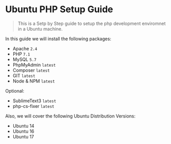 # Ubuntu PHP Setup Guide

> This is a Setp by Step guide to setup the php development enviromnet in a Ubuntu machine.

In this guide we will install the following packages:

- Apache `2.4`
- PHP `7.1`
- MySQL `5.7`
- PhpMyAdmin `latest`
- Composer `latest`
- GIT `latest`
- Node & NPM `latest`

Optional:
- SublimeText3 `latest`
- php-cs-fixer `latest`

Also, we will cover the following Ubuntu Distribution Versions:

- Ubuntu 14
- Ubuntu 16
- Ubuntu 17
